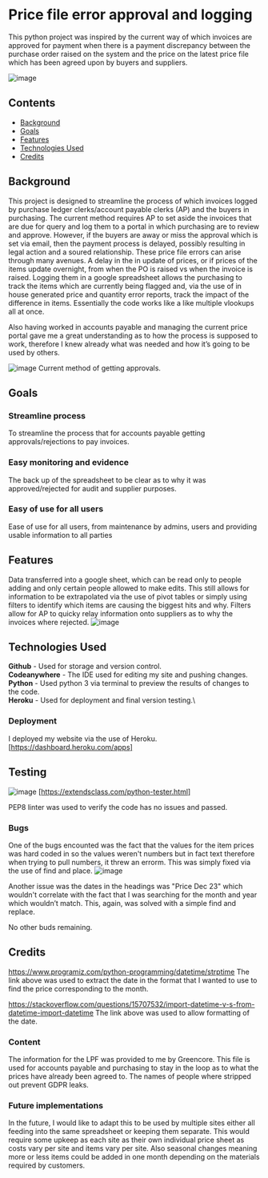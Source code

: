 # Price file error approval and logging

This python project was inspired by the current way of which invoices are approved for payment when there is a payment discrepancy between the purchase order raised on the system and the price on the latest price file which has been agreed upon by buyers and suppliers. 

![image](https://github.com/agunny/Price-Query/assets/133648178/ebe8f21b-c0ea-48c2-9a56-16ace652fdb3)

## Contents

* [Background](#background)
* [Goals](#goals)
* [Features](#features)
* [Technologies Used](#tech)
* [Credits](#Credits)


## <a id="background"></a>Background

This project is designed to streamline the process of which invoices logged by purchase ledger clerks/account payable clerks (AP) and the buyers in purchasing. The current method requires AP to set aside the invoices that are due for query and log them to a portal in which purchasing are to review and approve. However, if the buyers are away or miss the approval which is set via email, then the payment process is delayed, possibly resulting in legal action and a soured relationship. These price file errors can arise through many avenues. A delay in the in update of prices, or if prices of the items update overnight, from when the PO is raised vs when the invoice is raised. Logging them in a google spreadsheet allows the purchasing to track the items which are currently being flagged and, via the use of in house generated price and quantity error reports, track the impact of the difference in items. Essentially the code works like a like multiple vlookups all at once.

Also having worked in accounts payable and managing the current price portal gave me a great understanding as to how the process is supposed to work, therefore I knew already what was needed and how it’s going to be used by others.

![image](https://github.com/agunny/Price-Query/assets/133648178/99c644cd-e696-40e8-ada7-79587d037442)
Current method of getting approvals.

## <a id="goals"></a>Goals

### Streamline process

To streamline the process that for accounts payable getting approvals/rejections to pay invoices.

### Easy monitoring and evidence

The back up of the spreadsheet to be clear as to why it was approved/rejected for audit and supplier purposes.

### Easy of use for all users

Ease of use for all users, from maintenance by admins, users and providing usable information to all parties

## **Features**

Data transferred into a google sheet, which can be read only to people adding and only certain people allowed to make edits. This still allows for information to be extrapolated via the use of pivot tables or simply using filters to identify which items are causing the biggest hits and why.
Filters allow for AP to quicky relay information onto suppliers as to why the invoices where rejected.
![image](https://github.com/agunny/Price-Query/assets/133648178/fa6d21ad-b3ae-4622-96ad-42352569ce97)


## <a id="tech"></a>Technologies Used

**Github** - Used for storage and version control.\
**Codeanywhere** - The IDE used for editing my site and pushing changes.\
**Python** - Used python 3 via terminal to preview the results of changes to the code.\
**Heroku** - Used for deployment and final version testing.\

### Deployment

I deployed my website via the use of Heroku. [https://dashboard.heroku.com/apps]

## Testing

![image](https://github.com/agunny/Price-Query/assets/133648178/ee6433d2-6016-4bb0-96ec-4860efc284ff)
[https://extendsclass.com/python-tester.html]

PEP8 linter was used to verify the code has no issues and passed.


### Bugs

One of the bugs encounted was the fact that the values for the item prices was hard coded in so the values weren't numbers but in fact text therefore when trying to pull numbers, it threw an errorm. This was simply fixed via the use of find and place.
![image](https://github.com/agunny/Price-Query/assets/133648178/18745502-74da-421f-b0f8-189d21254679)

Another issue was the dates in the headings was "Price Dec 23" which wouldn't correlate with the fact that I was searching for the month and year which wouldn’t match. This, again, was solved with a simple find and replace.

No other buds remaining.

## <a id="credits"></a>Credits

<https://www.programiz.com/python-programming/datetime/strptime> 
The link above was used to extract the date in the format that I wanted to use to find the price corresponding to the month.

<https://stackoverflow.com/questions/15707532/import-datetime-v-s-from-datetime-import-datetime>
The link above was used to allow formatting of the date.


### Content
The information for the LPF was provided to me by Greencore. This file is used for accounts payable and purchasing to stay in the loop as to what the prices have already been agreed to. The names of people where stripped out prevent GDPR leaks.

### Future implementations

In the future, I would like to adapt this to be used by multiple sites either all feeding into the same spreadsheet or keeping them separate. This would require some upkeep as each site as their own individual price sheet as costs vary per site and items vary per site. Also seasonal changes meaning more or less items could be added in one month depending on the materials required by customers.









